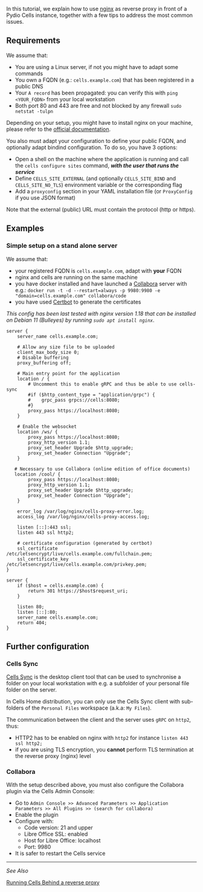 In this tutorial, we explain how to use [nginx](https://www.nginx.com) as reverse proxy in front of a Pydio Cells instance, together with a few tips to address the most common issues. 

## Requirements

We assume that:

- You are using a Linux server, if not you might have to adapt some commands
- You own a FQDN (e.g.: `cells.example.com`) that has been registered in a public DNS
- Your `A record` has been propagated: you can verify this with `ping <YOUR_FQDN>` from your local workstation
- Both port 80 and 443 are free and not blocked by any firewall `sudo netstat -tulpn`

Depending on your setup, you might have to install nginx on your machine, please refer to the [official documentation](https://nginx.org/en/linux_packages.html).

You also must adapt your configuration to define your public FQDN, and optionally adapt bindind configuration. To do so, you have 3 options:

- Open a shell on the machine where the application is running and call the `cells configure sites` command, _**with the user that runs the service**_
- Define `CELLS_SITE_EXTERNAL` (and optionally `CELLS_SITE_BIND` and `CELLS_SITE_NO_TLS`) environment variable or the corresponding flag
- Add a `proxyconfig` section in your YAML installation file (or `ProxyConfig` if you use JSON format)

Note that the external (public) URL must contain the protocol (http or https).

## Examples

### Simple setup on a stand alone server

We assume that:

- your registered FQDN is `cells.example.com`, adapt with **your** FQDN
- nginx and cells are running on the same machine
- you have docker installed and have launched a [Collabora](https://www.collaboraoffice.com/code/) server with e.g.: `docker run -t -d --restart=always -p 9980:9980 -e "domain=cells.example.com" collabora/code`
- you have used [Certbot](https://certbot.eff.org/) to generate the certificates

_This config has been last tested with nginx version 1.18 that can be installed on Debian 11 (Bulleyes) by running `sudo apt install nginx`_.

```nginx
server {
    server_name cells.example.com;
    
    # Allow any size file to be uploaded
    client_max_body_size 0;
    # Disable buffering
    proxy_buffering off;

    # Main entry point for the application
    location / {
        # Uncomment this to enable gRPC and thus be able to use cells-sync
        #if ($http_content_type = "application/grpc") {
        #    grpc_pass grpcs://cells:8080;
        #}
        proxy_pass https://localhost:8080;
    }

    # Enable the websocket
    location /ws/ {
        proxy_pass https://localhost:8080;
        proxy_http_version 1.1;
        proxy_set_header Upgrade $http_upgrade;
        proxy_set_header Connection "Upgrade";
    }

   # Necessary to use Collabora (online edition of office documents)
   location /cool/ {
        proxy_pass https://localhost:8080;
        proxy_http_version 1.1;
        proxy_set_header Upgrade $http_upgrade;
        proxy_set_header Connection "Upgrade";
    }

    error_log /var/log/nginx/cells-proxy-error.log;
    access_log /var/log/nginx/cells-proxy-access.log;

    listen [::]:443 ssl;
    listen 443 ssl http2;
    
    # certificate configuration (generated by certbot)  
    ssl_certificate /etc/letsencrypt/live/cells.example.com/fullchain.pem;
    ssl_certificate_key /etc/letsencrypt/live/cells.example.com/privkey.pem;
}

server {
    if ($host = cells.example.com) {
        return 301 https://$host$request_uri;
    }

    listen 80;
    listen [::]:80;
    server_name cells.example.com;
    return 404;
}
```

## Further configuration

### Cells Sync

[Cells Sync](https://github.com/pydio/cells-sync) is the desktop client tool that can be used to synchronise a folder on your local workstation with e.g. a subfolder of your personal file folder on the server.

In Cells Home distribution, you can only use the Cells Sync client with sub-folders of the `Personal Files` workspace (a.k.a: `My Files`).

The communication between the client and the server uses `gRPC` on `http2`, thus:

- HTTP2 has to be enabled on nginx with `http2` for instance `listen 443 ssl http2;`
- if you are using TLS encryption, you **cannot** perform TLS termination at the reverse proxy (nginx) level

### Collabora

With the setup described above, you must also configure the Collabora plugin via the Cells Admin Console:

- Go to `Admin Console >> Advanced Parameters >> Application Parameters >> All Plugins >> (search for collabora)`
- Enable the plugin
- Configure with:
  - Code version: 21 and upper
  - Libre Office SSL: enabled
  - Host for Libre Office: localhost
  - Port: 9980
- It is safer to restart the Cells service


--------------------------------------------------------------------------------------------------------
_See Also_

[Running Cells Behind a reverse proxy](en/docs/cells/v4/configure-cells-reverse-proxy)